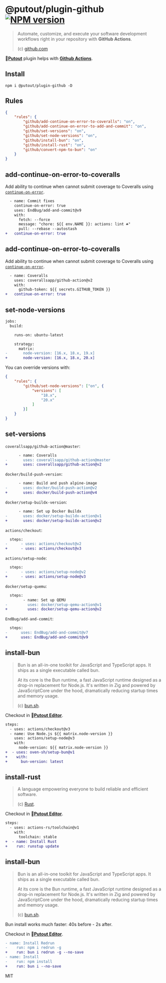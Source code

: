 # @putout/plugin-github [![NPM version][NPMIMGURL]][NPMURL]

[NPMIMGURL]: https://img.shields.io/npm/v/@putout/plugin-github.svg?style=flat&longCache=true
[NPMURL]: https://npmjs.org/package/@putout/plugin-github "npm"

> Automate, customize, and execute your software development workflows right in your repository with **GitHub Actions**.
>
> (c) [github.com](https://docs.github.com/en/actions)

🐊[**Putout**](https://github.com/coderaiser/putout) plugin helps with [**Github Actions**](https://github.com/features/actions).

## Install

```
npm i @putout/plugin-github -D
```

## Rules

```json
{
    "rules": {
        "github/add-continue-on-error-to-coveralls": "on",
        "github/add-continue-on-error-to-add-and-commit": "on",
        "github/set-versions": "on",
        "github/set-node-versions": "on",
        "github/install-bun": "on",
        "github/install-rust": "on",
        "github/convert-npm-to-bun": "on"
    }
}
```

## add-continue-on-error-to-coveralls

Add ability to continue when cannot submit coverage to Coveralls using [`continue-on-error`](https://docs.github.com/en/actions/using-workflows/workflow-syntax-for-github-actions#jobsjob_idstepscontinue-on-error).

```diff
  - name: Commit fixes
    continue-on-error: true
    uses: EndBug/add-and-commit@v9
    with:
      fetch: --force
      message: "chore: ${{ env.NAME }}: actions: lint ☘️"
      pull: --rebase --autostash
+   continue-on-error: true
```

## add-continue-on-error-to-coveralls

Add ability to continue when cannot submit coverage to Coveralls using [`continue-on-error`](https://docs.github.com/en/actions/using-workflows/workflow-syntax-for-github-actions#jobsjob_idstepscontinue-on-error).

```diff
  - name: Coveralls
    uses: coverallsapp/github-action@v2
    with:
      github-token: ${{ secrets.GITHUB_TOKEN }}
+   continue-on-error: true
```

## set-node-versions

```diff
jobs:
  build:

    runs-on: ubuntu-latest

    strategy:
      matrix:
-       node-version: [16.x, 18.x, 19.x]
+       node-version: [16.x, 18.x, 20.x]
```

You can override versions with:

```json
{
    "rules": {
        "github/set-node-versions": ["on", {
            "versions": [
                "18.x",
                "20.x"
            ]
        }]
    }
}
```

## set-versions

`coverallsapp/github-action@master`:

```diff
      - name: Coveralls
-       uses: coverallsapp/github-action@master
+       uses: coverallsapp/github-action@v2
```

`docker/build-push-version`:

```diff
      - name: Build and push alpine-image
-       uses: docker/build-push-action@v2
+       uses: docker/build-push-action@v4
```

`docker/setup-buildx-version`:

```diff
      - name: Set up Docker Buildx
-       uses: docker/setup-buildx-action@v1
+       uses: docker/setup-buildx-action@v2
```

`actions/checkout`:

```diff
  steps:
-      - uses: actions/checkout@v2
+      - uses: actions/checkout@v3
```

`actions/setup-node`:

```diff
  steps:
-      - uses: actions/setup-node@v2
+      - uses: actions/setup-node@v3
```

`docker/setup-quemu`:

```diff
  steps:
        - name: Set up QEMU
-         uses: docker/setup-qemu-action@v1
+         uses: docker/setup-qemu-action@v2
```

`EndBug/add-and-commit`:

```diff
  steps:
-      uses: EndBug/add-and-commit@v7
+      uses: EndBug/add-and-commit@v9
```

## install-bun

> Bun is an all-in-one toolkit for JavaScript and TypeScript apps. It ships as a single executable called bun.
>
> At its core is the Bun runtime, a fast JavaScript runtime designed as a drop-in replacement for Node.js. It's written in Zig and powered by JavaScriptCore under the hood, dramatically reducing startup times and memory usage.
>
> (c) [bun.sh](https://bun.sh).

Checkout in 🐊[**Putout Editor**](https://putout.cloudcmd.io/#/gist/2d10cb903c532df454a8dfd6de2780c3/ee6b347faef340f20b7c1aa53564f72572c493df).

```diff
steps:
  - uses: actions/checkout@v3
  - name: Use Node.js ${{ matrix.node-version }}
    uses: actions/setup-node@v3
    with:
      node-version: ${{ matrix.node-version }}
+  - uses: oven-sh/setup-bun@v1
+    with:
+      bun-version: latest
```

## install-rust

> A language empowering everyone to build reliable and efficient software.
>
> (c) [Rust](https://rust-lang.orgh).

Checkout in 🐊[**Putout Editor**](https://putout.cloudcmd.io/#/gist/ad1fbd14cf16ce2e0ebf768fbfc07387/ec47bc0fe622b0001070c871e423979f7d29cbfb).

```diff
steps:
  - uses: actions-rs/toolchain@v1
    with:
      toolchain: stable
+  - name: Install Rust
+    run: runstup update
```

## install-bun

> Bun is an all-in-one toolkit for JavaScript and TypeScript apps. It ships as a single executable called bun.
>
> At its core is the Bun runtime, a fast JavaScript runtime designed as a drop-in replacement for Node.js. It's written in Zig and powered by JavaScriptCore under the hood, dramatically reducing startup times and memory usage.
>
> (c) [bun.sh](https://bun.sh).

Bun install works much faster: 40s before - 2s after.

Checkout in 🐊[**Putout Editor**](https://putout.cloudcmd.io/#/gist/e03cc6ff4d9927568dc4f6f608be10ef/52146f4cbbc02c5bc8d7242af94d37f8734b3b36).

```diff
- name: Install Redrun
-    run: npm i redrun -g
+    run: bun i redrun -g --no-save
- name: Install
-    run: npm install
+    run: bun i --no-save
```

MIT

